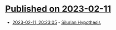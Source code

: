 # [Published on 2023-02-11](index.md)

* [2023-02-11, 20:23:05](https://news.ycombinator.com/item?id=34755970) - [Silurian Hypothesis](https://en.wikipedia.org/wiki/Silurian_hypothesis)
